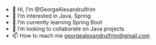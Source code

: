 - 👋 Hi, I’m @GeorgeAlexandruIfrim
- 👀 I’m interested in Java, Spring
- 🌱 I’m currently learning Spring Boot
- 💞️ I’m looking to collaborate on Java projects
- 📫 How to reach me georgealexandruifrim@gmail.com

<!---
GeorgeAlexandruIfrim/GeorgeAlexandruIfrim is a ✨ special ✨ repository because its `README.md` (this file) appears on your GitHub profile.
You can click the Preview link to take a look at your changes.
--->
